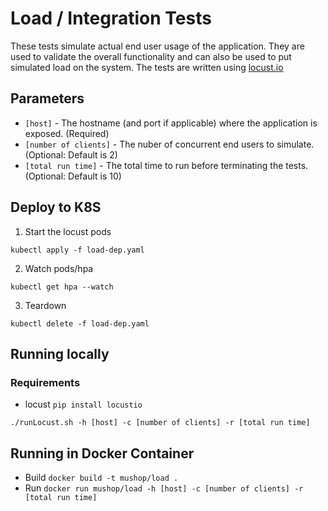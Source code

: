 # Load / Integration Tests

These tests simulate actual end user usage of the application. They are used to
validate the overall functionality and can also be used to put simulated load on
the system. The tests are written using [locust.io](http://locust.io)

## Parameters

* `[host]` - The hostname (and port if applicable) where the application is exposed. (Required)
* `[number of clients]` - The nuber of concurrent end users to simulate. (Optional: Default is 2)
* `[total run time]` - The total time to run before terminating the tests. (Optional: Default is 10)

## Deploy to K8S

1. Start the locust pods

```text
kubectl apply -f load-dep.yaml
```

2. Watch pods/hpa

```text
kubectl get hpa --watch
```

3. Teardown

```text
kubectl delete -f load-dep.yaml
```

## Running locally

### Requirements

* locust `pip install locustio`

`./runLocust.sh -h [host] -c [number of clients] -r [total run time]`

## Running in Docker Container

* Build `docker build -t mushop/load .`
* Run `docker run mushop/load -h [host] -c [number of clients] -r [total run time]`
